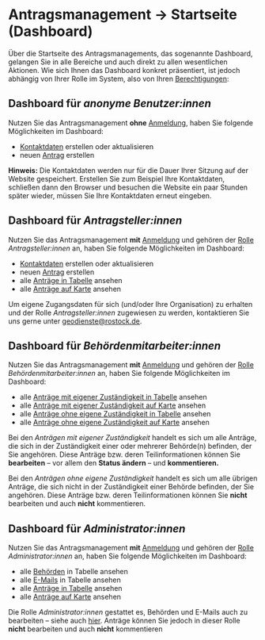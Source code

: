 # Antragsmanagement → Startseite (Dashboard)

Über die Startseite des Antragsmanagements, das sogenannte Dashboard, gelangen Sie in alle Bereiche
und auch direkt zu allen wesentlichen Aktionen. Wie sich Ihnen das Dashboard konkret präsentiert,
ist jedoch abhängig von Ihrer Rolle im System, also von Ihren [Berechtigungen](../permissions.md):

## Dashboard für *anonyme Benutzer:innen*

Nutzen Sie das Antragsmanagement **ohne** [Anmeldung](../../datenwerft/usage/login.md), haben Sie
folgende Möglichkeiten im Dashboard:

- [Kontaktdaten](requester.md) erstellen oder aktualisieren
- neuen [Antrag](request.md) erstellen

**Hinweis:** Die Kontaktdaten werden nur für die Dauer Ihrer Sitzung auf der Website gespeichert.
Erstellen Sie zum Beispiel Ihre Kontaktdaten, schließen dann den Browser und besuchen die Website
ein paar Stunden später wieder, müssen Sie Ihre Kontaktdaten erneut eingeben.

## Dashboard für *Antragsteller:innen*

Nutzen Sie das Antragsmanagement **mit** [Anmeldung](../../datenwerft/usage/login.md)
und gehören der [Rolle](../permissions.md) *Antragsteller:innen* an, haben Sie
folgende Möglichkeiten im Dashboard:

- [Kontaktdaten](requester.md) erstellen oder aktualisieren
- neuen [Antrag](request.md) erstellen
- alle [Anträge in Tabelle](requests-table.md) ansehen
- alle [Anträge auf Karte](requests-map.md) ansehen

Um eigene Zugangsdaten für sich (und/oder Ihre Organisation) zu erhalten
und der Rolle *Antragsteller:innen* zugewiesen zu werden, kontaktieren Sie uns gerne
unter geodienste@rostock.de.

## Dashboard für *Behördenmitarbeiter:innen*

Nutzen Sie das Antragsmanagement **mit** [Anmeldung](../../datenwerft/usage/login.md)
und gehören der [Rolle](../permissions.md) *Behördenmitarbeiter:innen* an, haben Sie
folgende Möglichkeiten im Dashboard:

- alle [Anträge mit eigener Zuständigkeit in Tabelle](requests-table.md) ansehen
- alle [Anträge mit eigener Zuständigkeit auf Karte](requests-map.md) ansehen
- alle [Anträge ohne eigene Zuständigkeit in Tabelle](requests-table.md) ansehen
- alle [Anträge ohne eigene Zuständigkeit auf Karte](requests-map.md) ansehen

Bei den *Anträgen mit eigener Zuständigkeit* handelt es sich um alle Anträge, die sich in der
Zuständigkeit einer oder mehrerer Behörde(n) befinden, der Sie angehören. Diese Anträge bzw.
deren Teilinformationen können Sie **bearbeiten** – vor allem den **Status ändern** –
und **kommentieren.**

Bei den *Anträgen ohne eigene Zuständigkeit* handelt es sich um alle übrigen Anträge,
die sich nicht in der Zuständigkeit einer Behörde befinden, der Sie angehören. Diese Anträge bzw.
deren Teilinformationen können Sie **nicht** bearbeiten und auch **nicht** kommentieren.

## Dashboard für *Administrator:innen*

Nutzen Sie das Antragsmanagement **mit** [Anmeldung](../../datenwerft/usage/login.md)
und gehören der [Rolle](../permissions.md) *Administrator:innen* an, haben Sie
folgende Möglichkeiten im Dashboard:

- alle [Behörden](../admin.md) in Tabelle ansehen
- alle [E-Mails](../admin.md) in Tabelle ansehen
- alle [Anträge in Tabelle](requests-table.md) ansehen
- alle [Anträge auf Karte](requests-map.md) ansehen

Die Rolle *Administrator:innen* gestattet es, Behörden und E-Mails auch zu bearbeiten
– siehe auch [hier](../admin.md). Anträge können Sie jedoch in dieser Rolle **nicht** bearbeiten
und auch **nicht** kommentieren
